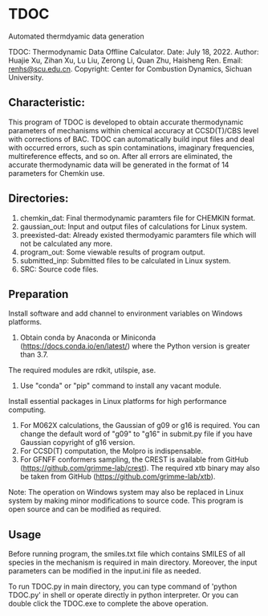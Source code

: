 # TDOC
Automated thermdyamic data generation

TDOC: Thermodynamic Data Offline Calculator. 
Date: July 18, 2022.
Author: Huajie Xu, Zihan Xu, Lu Liu, Zerong Li, Quan Zhu, Haisheng Ren.
Email: renhs@scu.edu.cn.
Copyright: Center for Combustion Dynamics, Sichuan University.

## Characteristic:
This program of TDOC is developed to obtain accurate thermodynamic parameters of mechanisms within chemical accuracy at CCSD(T)/CBS level with corrections of BAC. 
TDOC can automatically build input files and deal with occurred errors, such as spin contaminations, imaginary frequencies, multireference effects, and so on. After all errors are eliminated, the accurate thermodynamic data will be generated in the format of 14 parameters for Chemkin use.


## Directories:

1. chemkin_dat: Final thermodynamic paramters file for CHEMKIN format.
2. gaussian_out: Input and output files of calculations for Linux system.
3. preexisted-dat: Already existed thermodyamic paramters file which will not be calculated any more.
4. program_out: Some viewable results of program output.
5. submitted_inp: Submitted files to be calculated in Linux system.
6. SRC: Source code files.


## Preparation

Install software and add channel to environment variables on Windows platforms.
1. Obtain conda by Anaconda or Miniconda (https://docs.conda.io/en/latest/) where the Python version is greater than 3.7.

The required modules are rdkit, utilspie, ase.
1. Use "conda" or "pip" command to install any vacant module.

Install essential packages in Linux platforms for high performance computing.
1. For M062X calculations, the Gaussian of g09 or g16 is required. You can change the  default word of "g09" to "g16" in submit.py file if you have Gaussian copyright of g16 version.  
2. For CCSD(T) computation, the Molpro is indispensable.
3. For GFNFF conformers sampling, the CREST is available from GitHub (https://github.com/grimme-lab/crest). The required xtb binary may also be taken from GitHub (https://github.com/grimme-lab/xtb).

Note: The operation on Windows system may also be replaced in Linux system by making minor modifications to source code. This program is open source and can be modified as required.

## Usage

Before running  program, the smiles.txt file which contains SMILES of all species in the mechanism is required in main directory. Moreover, the input parameters can be modified in the input.ini file as needed. 

To run TDOC.py in main directory, you can type command of 'python  TDOC.py' in shell or operate directly in python interpreter. Or you can double click the TDOC.exe to complete the above operation.

